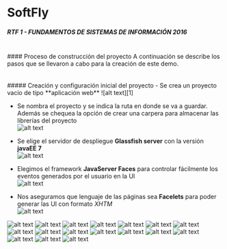 # SoftFly
##### RTF 1 - FUNDAMENTOS DE SISTEMAS DE INFORMACIÓN 2016  
<br />
#### Proceso de construcción del proyecto
A continuación se describe los pasos que se llevaron a cabo para la creación de este demo.
<br /><br /><br />
##### Creación y configuración inicial del proyecto
 - Se crea un proyecto vacío de tipo **aplicación web**  
![alt text][1]

 - Se nombra el proyecto y se indica la ruta en donde se va a guardar. Además se chequea la opción de crear una carpera para almacenar las librerías del proyecto  
![alt text][2]

 - Se elige el servidor de despliegue **Glassfish server** con la versión **javaEE 7**  
![alt text][3]

- Elegimos el framework **JavaServer Faces** para controlar fácilmente los eventos generados por el usuario en la UI  
![alt text][4]

- Nos aseguramos que lenguaje de las páginas sea **Facelets** para poder generar las UI con formato *XHTM*  
![alt text][5]


![alt text][6]
![alt text][7]
![alt text][8]
![alt text][9]
![alt text][10]
![alt text][11]
![alt text][12]
![alt text][13]
![alt text][14]
![alt text][15]
![alt text][16]
![alt text][17]
![alt text][18]
![alt text][19]
![alt text][20]
![alt text][21]
![alt text][22]

[1]: https://raw.githubusercontent.com/yoinergomez/RTF01_FSI_2016/master/img/Captura%20de%20pantalla_2016-10-15_13-35-23.png
[2]: https://raw.githubusercontent.com/yoinergomez/RTF01_FSI_2016/master/img/Captura%20de%20pantalla_2016-10-15_13-37-24.png
[3]: https://raw.githubusercontent.com/yoinergomez/RTF01_FSI_2016/master/img/Captura%20de%20pantalla_2016-10-15_13-38-09.png
[4]: https://raw.githubusercontent.com/yoinergomez/RTF01_FSI_2016/master/img/Captura%20de%20pantalla_2016-10-19_08-40-14.png
[5]: https://raw.githubusercontent.com/yoinergomez/RTF01_FSI_2016/master/img/Captura%20de%20pantalla_2016-10-19_08-40-27.png
[6]: https://raw.githubusercontent.com/yoinergomez/RTF01_FSI_2016/master/img/Captura%20de%20pantalla_2016-10-19_08-51-59.png
[7]: https://raw.githubusercontent.com/yoinergomez/RTF01_FSI_2016/master/img/Captura%20de%20pantalla_2016-10-19_08-56-07.png
[8]: https://raw.githubusercontent.com/yoinergomez/RTF01_FSI_2016/master/img/Captura%20de%20pantalla_2016-10-19_09-13-04.png
[9]: https://raw.githubusercontent.com/yoinergomez/RTF01_FSI_2016/master/img/Captura%20de%20pantalla_2016-10-19_09-22-34.png
[10]: https://raw.githubusercontent.com/yoinergomez/RTF01_FSI_2016/master/img/Captura%20de%20pantalla_2016-10-19_09-42-34.png
[11]: https://raw.githubusercontent.com/yoinergomez/RTF01_FSI_2016/master/img/Captura%20de%20pantalla_2016-10-19_09-42-41.png
[12]: https://raw.githubusercontent.com/yoinergomez/RTF01_FSI_2016/master/img/Captura%20de%20pantalla_2016-10-19_09-43-02.png
[13]: https://raw.githubusercontent.com/yoinergomez/RTF01_FSI_2016/master/img/Captura%20de%20pantalla_2016-10-19_09-47-40.png
[14]: https://raw.githubusercontent.com/yoinergomez/RTF01_FSI_2016/master/img/Captura%20de%20pantalla_2016-10-19_09-47-50.png
[15]: https://raw.githubusercontent.com/yoinergomez/RTF01_FSI_2016/master/img/Captura%20de%20pantalla_2016-10-19_10-56-47.png
[16]: https://raw.githubusercontent.com/yoinergomez/RTF01_FSI_2016/master/img/Captura%20de%20pantalla_2016-10-19_10-57-16.png
[17]: https://raw.githubusercontent.com/yoinergomez/RTF01_FSI_2016/master/img/Captura%20de%20pantalla_2016-10-19_10-58-49.png
[18]: https://raw.githubusercontent.com/yoinergomez/RTF01_FSI_2016/master/img/Captura%20de%20pantalla_2016-10-19_10-58-49.png
[19]: https://raw.githubusercontent.com/yoinergomez/RTF01_FSI_2016/master/img/Captura%20de%20pantalla_2016-10-19_10-59-00.png
[20]: https://raw.githubusercontent.com/yoinergomez/RTF01_FSI_2016/master/img/Captura%20de%20pantalla_2016-10-19_11-01-58.png
[21]: https://raw.githubusercontent.com/yoinergomez/RTF01_FSI_2016/master/img/Captura%20de%20pantalla_2016-10-19_11-02-07.png
[22]: https://raw.githubusercontent.com/yoinergomez/RTF01_FSI_2016/master/img/Captura%20de%20pantalla_2016-10-19_11-18-46.png
